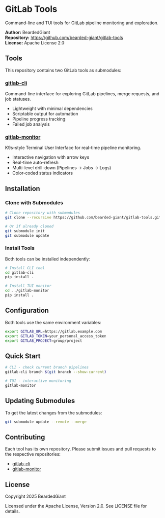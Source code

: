 # GitLab Tools

Command-line and TUI tools for GitLab pipeline monitoring and exploration.

**Author:** BeardedGiant  
**Repository:** <https://github.com/bearded-giant/gitlab-tools>  
**License:** Apache License 2.0

## Tools

This repository contains two GitLab tools as submodules:

### [gitlab-cli](https://github.com/bearded-giant/gitlab-cli)

Command-line interface for exploring GitLab pipelines, merge requests, and job statuses.

- Lightweight with minimal dependencies
- Scriptable output for automation
- Pipeline progress tracking
- Failed job analysis

### [gitlab-monitor](https://github.com/bearded-giant/gitlab-monitor)

K9s-style Terminal User Interface for real-time pipeline monitoring.

- Interactive navigation with arrow keys
- Real-time auto-refresh
- Multi-level drill-down (Pipelines → Jobs → Logs)
- Color-coded status indicators

## Installation

### Clone with Submodules

```bash
# Clone repository with submodules
git clone --recursive https://github.com/bearded-giant/gitlab-tools.git

# Or if already cloned
git submodule init
git submodule update
```

### Install Tools

Both tools can be installed independently:

```bash
# Install CLI tool
cd gitlab-cli
pip install .

# Install TUI monitor
cd ../gitlab-monitor
pip install .
```

## Configuration

Both tools use the same environment variables:

```bash
export GITLAB_URL=https://gitlab.example.com
export GITLAB_TOKEN=your_personal_access_token
export GITLAB_PROJECT=group/project
```

## Quick Start

```bash
# CLI - check current branch pipelines
gitlab-cli branch $(git branch --show-current)

# TUI - interactive monitoring
gitlab-monitor
```

## Updating Submodules

To get the latest changes from the submodules:

```bash
git submodule update --remote --merge
```

## Contributing

Each tool has its own repository. Please submit issues and pull requests to the respective repositories:

- [gitlab-cli](https://github.com/bearded-giant/gitlab-cli)
- [gitlab-monitor](https://github.com/bearded-giant/gitlab-monitor)

## License

Copyright 2025 BeardedGiant

Licensed under the Apache License, Version 2.0. See LICENSE file for details.

